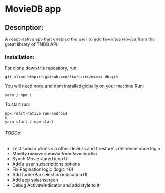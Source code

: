 # MovieDB app 
## Description:
A react-native app that enabled the user to add favorites movies from the great library of TMDB API.
### Installation:
For clone down this repository, run:
```
git clone https://github.com/liorkasti/movie-db.git
```
You will need node and npm installed globally on your machine.Run:
```
yarn / npm i
```
To start run:
```
npx react-native run-android
&
yarn start / npm start
```

###### TODOs: 
* Test subscriptions via other devices and firestore's reference once login
* Modify remove a movie from favorites list
* Synch Movie stared icon UI
* Add a user subscriptions options
* Fix Pagination logic (logic >0)
* Add footerBar selection indication UI
* Add app splashscreen
* Debug ActivateIndicator and add style to it

